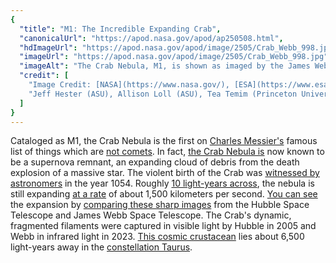 ```yaml
---
{
  "title": "M1: The Incredible Expanding Crab",
  "canonicalUrl": "https://apod.nasa.gov/apod/ap250508.html",
  "hdImageUrl": "https://apod.nasa.gov/apod/image/2505/Crab_Webb_998.jpg",
  "imageUrl": "https://apod.nasa.gov/apod/image/2505/Crab_Webb_998.jpg",
  "imageAlt": "The Crab Nebula, M1, is shown as imaged by the James Webb Space Telescope. The rollover image is the same Crab Nebula but this time from the Hubble Space Telescope. The Webb image is in near infrared light, while the Hubble image is in visible light. Please see the explanation for more detailed information.",
  "credit": [
    "Image Credit: [NASA](https://www.nasa.gov/), [ESA](https://www.esa.int/), [CSA](https://www.asc-csa.gc.ca/eng/), [STScI](https://www.stsci.edu/)",
    "Jeff Hester (ASU), Allison Loll (ASU), Tea Temim (Princeton University)"
  ]
}
---
```


Cataloged as M1, the Crab Nebula is the first on [Charles Messier's](http://messier.seds.org/xtra/history/m-cat71.html) famous list of things which are [not comets](https://apod.nasa.gov/apod/ap110901.html). In fact, [the Crab Nebula is](https://apod.nasa.gov/apod/ap010602.html) now known to be a supernova remnant, an expanding cloud of debris from the death explosion of a massive star. The violent birth of the Crab was [witnessed by astronomers](http://messier.seds.org/more/m001_sn.html) in the year 1054. Roughly [10 light-years across](https://webbtelescope.org/contents/media/images/2023/137/01HBBNDST58J87YXWKXFR2DSPX), the nebula is still expanding [at a rate](https://cds.unistra.fr/twikiAIDA/pub/EuroVOAIDA/WP5WorkProgrammeUsecases/m1_en.pdf) of about 1,500 kilometers per second. [You can see](https://apod.nasa.gov/apod/ap230320.html) the expansion by [comparing these sharp images](https://webbtelescope.org/contents/media/images/2023/137/01HBVBFT0VVMN8EP3TQVFMSPEQ) from the Hubble Space Telescope and James Webb Space Telescope. The Crab's dynamic, fragmented filaments were captured in visible light by Hubble in 2005 and Webb in infrared light in 2023. [This cosmic crustacean](https://webbtelescope.org/contents/media/videos/2023/137/01HDS5S3XBRCK1KNRH67WW2HPW) lies about 6,500 light-years away in the [constellation Taurus](https://apod.nasa.gov/apod/ap121224.html).
